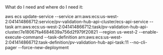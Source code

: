 What do I need and where do I need it:

aws ecs update-service --service arn:aws:ecs:us-west-2:041414866712:service/pv-validation-hub-api-cluster/ecs-api-service --task arn:aws:ecs:us-west-2:041414866712:task/pv-validation-hub-api-cluster/7e18067fa4684639a756d2f979f20821 --region us-west-2 --enable-execute-command --task-definition arn:aws:ecs:us-west-2:041414866712:task-definition/pv-validation-hub-api-task:11 --no-cli-pager --force-new-deployment